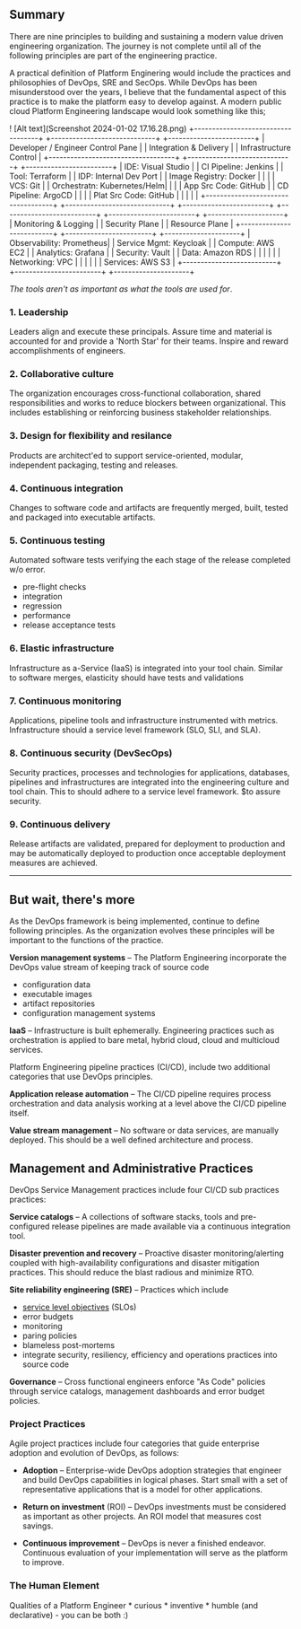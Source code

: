 ## Summary
There are nine principles to building and sustaining a modern value driven engineering organization. The journey is not complete until all of the following principles are part of the engineering practice.

A practical definition of Platform Enginering would include the practices and philosophies of DevOps, SRE and SecOps. While DevOps has been misunderstood over the years, I believe that the fundamental aspect of this practice is to make the platform easy to develop against. A modern public cloud Platform Engineering landscape would look something like this;

! [Alt text](Screenshot 2024-01-02 17.16.28.png)
+-----------------------------------+  +-----------------------------+  +------------------------+
| Developer / Engineer Control Pane |  | Integration & Delivery      |  | Infrastructure Control |
+-----------------------------------+  +-----------------------------+  +------------------------+
| IDE: Visual Studio                |  | CI Pipeline: Jenkins        |  | Tool: Terraform        |
| IDP: Internal Dev Port            |  | Image Registry: Docker      |  |                        |
| VCS: Git                          |  | Orchestratn: Kubernetes/Helm|  |                        |
| App Src Code: GitHub              |  | CD Pipeline: ArgoCD         |  |                        |
| Plat Src Code: GitHub             |  |                             |  |                        |
+-----------------------------------+  +-----------------------------+  +------------------------+
+--------------------------+  +------------------------+  +---------------------+
| Monitoring & Logging     |  | Security Plane         |  | Resource Plane      |
+--------------------------+  +------------------------+  +---------------------+
| Observability: Prometheus|  | Service Mgmt: Keycloak |  | Compute: AWS EC2    |
| Analytics: Grafana       |  | Security: Vault        |  | Data: Amazon RDS    |
|                          |  |                        |  | Networking: VPC     |
|                          |  |                        |  | Services: AWS S3    |
+--------------------------+  +------------------------+  +---------------------+

*The tools aren't as important as what the tools are used for*.


### 1. Leadership
  Leaders align and execute these principals. Assure time and material is accounted for and provide a 'North Star' for their teams. Inspire and reward accomplishments of engineers.

### 2. Collaborative culture
  The organization encourages cross-functional collaboration, shared responsibilities and works to reduce blockers between organizational. This includes establishing or reinforcing business stakeholder relationships.

### 3. Design for flexibility and resilance  
  Products are architect'ed to support service-oriented, modular, independent packaging, testing and releases.

### 4. Continuous integration
  Changes to software code and artifacts are frequently merged, built, tested and packaged into executable artifacts.

### 5. Continuous testing
  Automated software tests verifying the each stage of the release completed w/o error.
  * pre-flight checks
  * integration
  * regression
  * performance
  * release acceptance tests

### 6. Elastic infrastructure
  Infrastructure as a-Service (IaaS) is integrated into your tool chain. Similar to software merges,
  elasticity should have tests and validations

### 7. Continuous monitoring
  Applications, pipeline tools and infrastructure instrumented with metrics. Infrastructure should a
  service level framework (SLO, SLI, and SLA).

### 8. Continuous security (DevSecOps)
  Security practices, processes and technologies for applications, databases, pipelines and infrastructures are integrated into the engineering culture and tool chain. This to should adhere to a service level framework. $to assure security.

### 9. Continuous delivery
  Release artifacts are validated, prepared for deployment to production and may be automatically deployed to production once acceptable deployment measures are achieved.
  ____________________________________

## But wait, there's more
  As the DevOps framework is being implemented, continue to define following principles. As the organization evolves these principles will be important to the functions of the practice.

  **Version management systems** – The Platform Engineering incorporate the DevOps value stream of keeping track of source code
   * configuration data
   * executable images
   * artifact repositories
   * configuration management systems

  **IaaS** – Infrastructure is built ephemerally. Engineering practices such as orchestration is
  applied to bare metal, hybrid cloud, cloud  and multicloud services. 

  Platform Engineering pipeline practices (CI/CD), include two additional categories that use DevOps principles.

  **Application release automation** – The CI/CD pipeline requires process orchestration and data
  analysis working at a level above the CI/CD pipeline itself.

  **Value stream management** – No software or data services, are manually deployed. This should be
  a well defined architecture and process.

## Management and Administrative Practices
  DevOps Service Management practices include four CI/CD sub practices practices:

  **Service catalogs** – A collections of software stacks, tools and pre-configured release
  pipelines are made available via a continuous integration tool. 

  **Disaster prevention and recovery** – Proactive disaster monitoring/alerting coupled with
  high-availability configurations and disaster mitigation practices. This should reduce the blast
  radious and minimize RTO. 

  **Site reliability engineering (SRE)** – Practices which include
  * [service level objectives](https://github.com/winslowb/winslowb/blob/master/servicelevle.md) (SLOs)
  * error budgets 
  * monitoring
  * paring policies
  * blameless post-mortems
  * integrate security, resiliency, efficiency and operations practices into source code

  **Governance** – Cross functional engineers enforce "As Code" policies through service catalogs, management dashboards and error budget policies.

### Project Practices
  Agile project practices include four categories that guide enterprise adoption and evolution of DevOps, as follows:

  - **Adoption** – Enterprise-wide DevOps adoption strategies that engineer and build DevOps
  capabilities in logical phases. Start small with a set of representative applications that is a
  model for other applications.

  - **Return on investment** (ROI) – DevOps investments must be considered as important as other
  projects. An ROI model that measures cost savings.

  - **Continuous improvement** – DevOps is never a finished endeavor. Continuous evaluation of your
  implementation will serve as the platform to improve.   

### The Human Element
  Qualities of a Platform Engineer
    * curious
    * inventive
    * humble (and declarative) - you can be both :)
